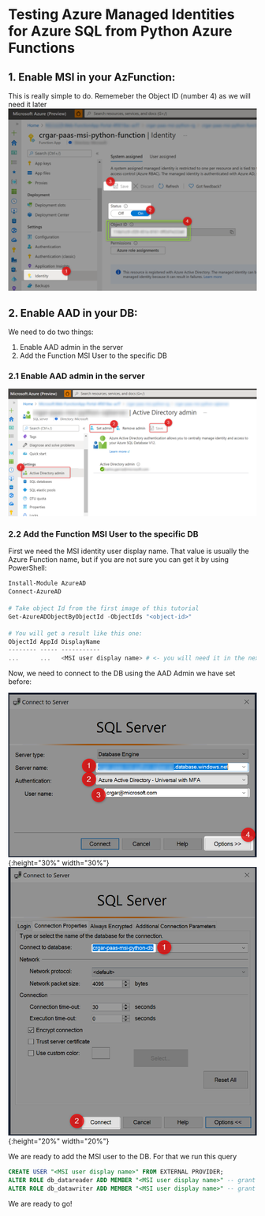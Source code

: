 # Testing Azure Managed Identities for Azure SQL from Python Azure Functions

## 1. Enable MSI in your AzFunction:
This is really simple to do. Rememeber the Object ID (number 4) as we will need it later
![function-enable-msi](docs/1-function-enable-msi.png)

## 2. Enable AAD in your DB:
We need to do two things:
1. Enable AAD admin in the server
1. Add the Function MSI User to the specific DB

### 2.1 Enable AAD admin in the server

![db-aad-integration](docs/2-db-aad-integration.png)


### 2.2 Add the Function MSI User to the specific DB

First we need the MSI identity user display name.
That value is usually the Azure Function name, but if you are not sure you can get it by using PowerShell:

```PowerShell
Install-Module AzureAD
Connect-AzureAD

# Take object Id from the first image of this tutorial 
Get-AzureADObjectByObjectId -ObjectIds "<object-id>"

# You will get a result like this one:
ObjectId AppId DisplayName
-------- ----- -----------
...      ...   <MSI user display name> # <- you will need it in the next step

```

Now, we need to connect to the DB using the AAD Admin we have set before:

![sql-login-using-aad-part1](docs/3-sql-login-using-aad-part1.png){:height="30%" width="30%"}
![sql-login-using-aad-part2](docs/4-sql-login-using-aad-part2.png){:height="20%" width="20%"}

We are ready to add the MSI user to the DB. For that we run this query

```sql
CREATE USER "<MSI user display name>" FROM EXTERNAL PROVIDER;
ALTER ROLE db_datareader ADD MEMBER "<MSI user display name>" -- grant permission to read to database
ALTER ROLE db_datawriter ADD MEMBER "<MSI user display name>" -- grant permission to write to database

```

We are ready to go!
